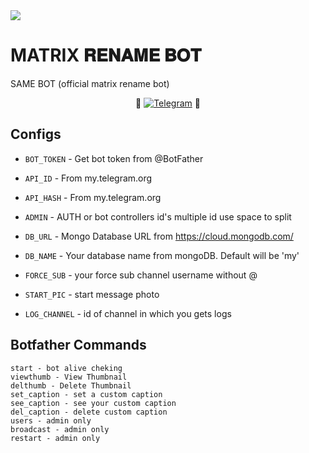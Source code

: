 <img src="https://user-images.githubusercontent.com/73097560/115834477-dbab4500-a447-11eb-908a-139a6edaec5c.gif">

#  MATRIX 𝐑𝐄𝐍𝐀𝐌𝐄 𝐁𝐎𝐓


<p 

### SAME BOT (official matrix rename bot)

<p align="center">
🤖 <a href="https://t.me/matrixrenamebot"><img title="Telegram" src="https://img.shields.io/static/v1?label=MATRIX+RENAME&message=BOT&color=blue-green"></a> 🤖
</p>



## Configs 

* `BOT_TOKEN`  - Get bot token from @BotFather

* `API_ID` - From my.telegram.org 

* `API_HASH` - From my.telegram.org 

* `ADMIN` - AUTH or bot controllers id's multiple id use space to split 

* `DB_URL`  - Mongo Database URL from https://cloud.mongodb.com/

* `DB_NAME`  - Your database name from mongoDB. Default will be 'my'

* `FORCE_SUB` - your force sub channel username without @ 

* `START_PIC` - start message photo

* `LOG_CHANNEL` - id of channel in which you gets logs 

## Botfather Commands
```
start - bot alive cheking
viewthumb - View Thumbnail
delthumb - Delete Thumbnail
set_caption - set a custom caption
see_caption - see your custom caption
del_caption - delete custom caption
users - admin only
broadcast - admin only
restart - admin only
```

